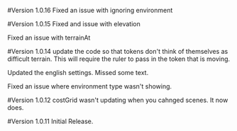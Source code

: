#Version 1.0.16
Fixed an issue with ignoring environment

#Version 1.0.15
Fixed and issue with elevation

Fixed an issue with terrainAt

#Version 1.0.14
update the code so that tokens don't think of themselves as difficult terrain.  This will require the ruler to pass in the token that is moving.

Updated the english settings.  Missed some text.

Fixed an issue where environment type wasn't showing.

#Version 1.0.12
costGrid wasn't updating when you cahnged scenes.  It now does.

#Version 1.0.11
Initial Release.